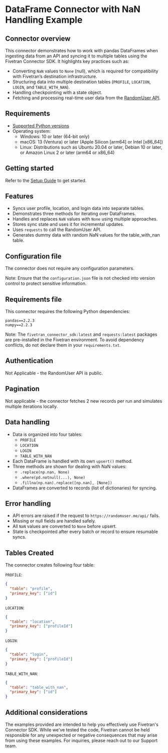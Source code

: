 # DataFrame Connector with NaN Handling Example

## Connector overview
This connector demonstrates how to work with pandas DataFrames when ingesting data from an API and syncing it to multiple tables using the Fivetran Connector SDK. It highlights key practices such as:
- Converting `NaN` values to `None` (null), which is required for compatibility with Fivetran’s destination infrastructure.
- Structuring data into multiple destination tables (`PROFILE`, `LOCATION`, `LOGIN`, and `TABLE_WITH_NAN`).
- Handling checkpointing with a state object.
- Fetching and processing real-time user data from the [RandomUser API](https://randomuser.me/).


## Requirements
- [Supported Python versions](https://github.com/fivetran/fivetran_connector_sdk/blob/main/README.md#requirements)   
- Operating system:
  - Windows: 10 or later (64-bit only)
  - macOS: 13 (Ventura) or later (Apple Silicon [arm64] or Intel [x86_64])
  - Linux: Distributions such as Ubuntu 20.04 or later, Debian 10 or later, or Amazon Linux 2 or later (arm64 or x86_64)


## Getting started
Refer to the [Setup Guide](https://fivetran.com/docs/connectors/connector-sdk/setup-guide) to get started.


## Features
- Syncs user profile, location, and login data into separate tables.
- Demonstrates three methods for iterating over DataFrames.
- Handles and replaces `NaN` values with `None` using multiple approaches.
- Stores sync state and uses it for incremental updates.
- Uses `requests` to call the RandomUser API.
- Generates dummy data with random NaN values for the table_with_nan table.


## Configuration file
The connector does not require any configuration parameters.

Note: Ensure that the `configuration.json` file is not checked into version control to protect sensitive information.


## Requirements file
This connector requires the following Python dependencies:
```
pandas==2.2.3
numpy==2.2.3
```

Note: The `fivetran_connector_sdk:latest` and `requests:latest` packages are pre-installed in the Fivetran environment. To avoid dependency conflicts, do not declare them in your `requirements.txt`.


## Authentication
Not Applicable - the RandomUser API is public.


## Pagination
Not applicable - the connector fetches 2 new records per run and simulates multiple iterations locally.


## Data handling
- Data is organized into four tables:
  - `PROFILE`
  - `LOCATION`
  - `LOGIN`
  - `TABLE_WITH_NAN`
- Each DataFrame is handled with its own `upsert()` method.
- Three methods are shown for dealing with NaN values:
  - `.replace(np.nan, None)`
  - `.where(pd.notnull(...), None)`
  - `.fillna(np.nan).replace([np.nan], [None])`
- DataFrames are converted to records (list of dictionaries) for syncing.


## Error handling
- API errors are raised if the request to `https://randomuser.me/api/` fails.
- Missing or null fields are handled safely.
- All `NaN` values are converted to `None` before upsert.
- State is checkpointed after every batch or record to ensure resumable syncs.


## Tables Created
The connector creates following four table:

`PROFILE`:

```json
{
  "table": "profile",
  "primary_key": ["id"]
}
```

`LOCATION`:

```json
{
  "table": "location",
  "primary_key": ["profileId"]
}
```

`LOGIN`:

```json
{
  "table": "login",
  "primary_key": ["profileId"]
}
```

`TABLE_WITH_NAN`:

```json
{
  "table": "table_with_nan",
  "primary_key": ["id"]
}
```


## Additional considerations
The examples provided are intended to help you effectively use Fivetran's Connector SDK. While we've tested the code, Fivetran cannot be held responsible for any unexpected or negative consequences that may arise from using these examples. For inquiries, please reach out to our Support team.